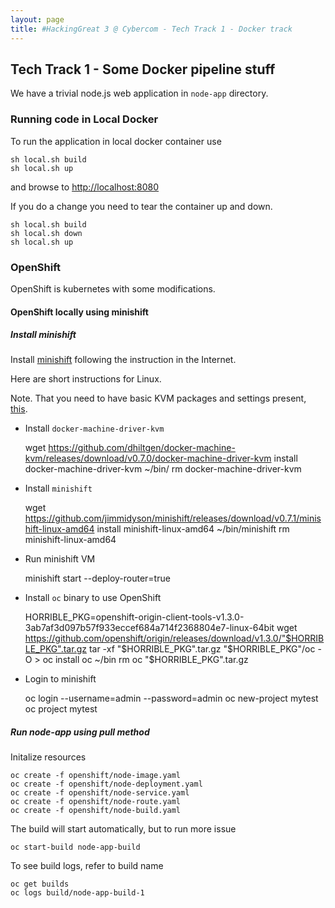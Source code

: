 ```yaml
---
layout: page
title: #HackingGreat 3 @ Cybercom - Tech Track 1 - Docker track
---
```


## Tech Track 1 - Some Docker pipeline stuff

We have a trivial node.js web application in `node-app` directory.

### Running code in Local Docker

To run the application in local docker container use

    sh local.sh build
    sh local.sh up

and browse to <http://localhost:8080>

If you do a change you need to tear the container up and down.

    sh local.sh build
    sh local.sh down
    sh local.sh up


### OpenShift

OpenShift is kubernetes with some modifications.

#### OpenShift locally using minishift

##### Install minishift

Install [minishift](https://github.com/jimmidyson/minishift) following the instruction in the Internet.

Here are short instructions for Linux.

Note. That you need to have basic KVM packages and settings present, [this](https://github.com/jimmidyson/minishift/blob/master/DRIVERS.md).

- Install `docker-machine-driver-kvm`

    wget https://github.com/dhiltgen/docker-machine-kvm/releases/download/v0.7.0/docker-machine-driver-kvm
    install docker-machine-driver-kvm ~/bin/
    rm docker-machine-driver-kvm

- Install `minishift`

    wget https://github.com/jimmidyson/minishift/releases/download/v0.7.1/minishift-linux-amd64
    install minishift-linux-amd64 ~/bin/minishift
    rm minishift-linux-amd64

- Run minishift VM

    minishift start --deploy-router=true

- Install `oc` binary to use OpenShift

    HORRIBLE_PKG=openshift-origin-client-tools-v1.3.0-3ab7af3d097b57f933eccef684a714f2368804e7-linux-64bit
    wget https://github.com/openshift/origin/releases/download/v1.3.0/"$HORRIBLE_PKG".tar.gz
    tar -xf "$HORRIBLE_PKG".tar.gz "$HORRIBLE_PKG"/oc -O > oc
    install oc ~/bin
    rm oc "$HORRIBLE_PKG".tar.gz

- Login to minishift

    oc login --username=admin --password=admin
    oc new-project mytest
    oc project mytest

##### Run node-app using pull method

Initalize resources

    oc create -f openshift/node-image.yaml
    oc create -f openshift/node-deployment.yaml
    oc create -f openshift/node-service.yaml
    oc create -f openshift/node-route.yaml
    oc create -f openshift/node-build.yaml

The build will start automatically, but to run more issue

    oc start-build node-app-build

To see build logs, refer to build name

    oc get builds
    oc logs build/node-app-build-1

